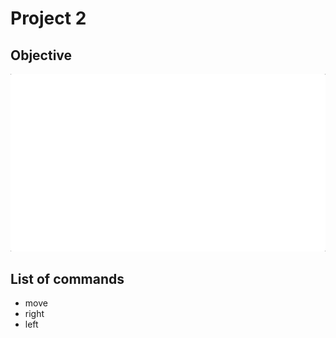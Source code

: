 # Project 2

## Objective

![objective](images/objective.gif)


## List of commands

- move
- right
- left
